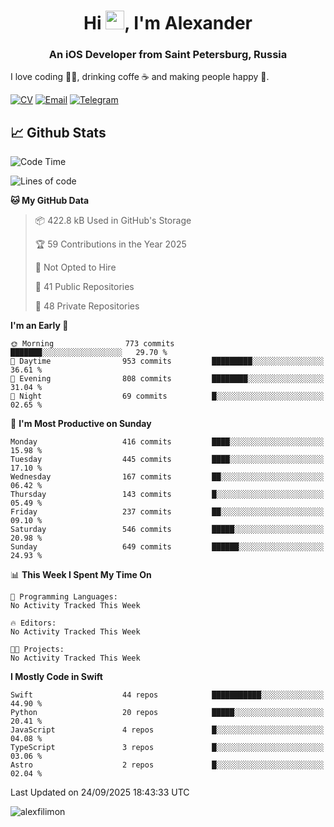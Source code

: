 <h1 align="center">Hi <img src="https://raw.githubusercontent.com/MartinHeinz/MartinHeinz/master/wave.gif" width="30px">, I'm Alexander</h1>
<h3 align="center">An iOS Developer from Saint Petersburg, Russia</h3>

I love coding 👨‍💻, drinking coffe ☕️ and making people happy 🎊.

[![CV](https://img.shields.io/badge/CV-Александр%20Филимонов-14b420)](./resources/CV_Aleksandr_Filimonov_iOS_November_2023.pdf)
[![Email](https://img.shields.io/badge/Email-as.filimonov@mail.ru-f39f37)](mailto:as.filimonov@mail.ru)
[![Telegram](https://img.shields.io/badge/Telegram-alexfilimon-1686b1)](https://t.me/alexfilimon)

## 📈 Github Stats

<!--START_SECTION:waka-->
![Code Time](http://img.shields.io/badge/Code%20Time-0%20secs-blue)

![Lines of code](https://img.shields.io/badge/From%20Hello%20World%20I%27ve%20Written-1.6%20million%20lines%20of%20code-blue)

**🐱 My GitHub Data** 

> 📦 422.8 kB Used in GitHub's Storage 
 > 
> 🏆 59 Contributions in the Year 2025
 > 
> 🚫 Not Opted to Hire
 > 
> 📜 41 Public Repositories 
 > 
> 🔑 48 Private Repositories 
 > 
**I'm an Early 🐤** 

```text
🌞 Morning                773 commits         ███████░░░░░░░░░░░░░░░░░░   29.70 % 
🌆 Daytime                953 commits         █████████░░░░░░░░░░░░░░░░   36.61 % 
🌃 Evening                808 commits         ████████░░░░░░░░░░░░░░░░░   31.04 % 
🌙 Night                  69 commits          █░░░░░░░░░░░░░░░░░░░░░░░░   02.65 % 
```
📅 **I'm Most Productive on Sunday** 

```text
Monday                   416 commits         ████░░░░░░░░░░░░░░░░░░░░░   15.98 % 
Tuesday                  445 commits         ████░░░░░░░░░░░░░░░░░░░░░   17.10 % 
Wednesday                167 commits         ██░░░░░░░░░░░░░░░░░░░░░░░   06.42 % 
Thursday                 143 commits         █░░░░░░░░░░░░░░░░░░░░░░░░   05.49 % 
Friday                   237 commits         ██░░░░░░░░░░░░░░░░░░░░░░░   09.10 % 
Saturday                 546 commits         █████░░░░░░░░░░░░░░░░░░░░   20.98 % 
Sunday                   649 commits         ██████░░░░░░░░░░░░░░░░░░░   24.93 % 
```


📊 **This Week I Spent My Time On** 

```text
💬 Programming Languages: 
No Activity Tracked This Week

🔥 Editors: 
No Activity Tracked This Week

🐱‍💻 Projects: 
No Activity Tracked This Week
```

**I Mostly Code in Swift** 

```text
Swift                    44 repos            ███████████░░░░░░░░░░░░░░   44.90 % 
Python                   20 repos            █████░░░░░░░░░░░░░░░░░░░░   20.41 % 
JavaScript               4 repos             █░░░░░░░░░░░░░░░░░░░░░░░░   04.08 % 
TypeScript               3 repos             █░░░░░░░░░░░░░░░░░░░░░░░░   03.06 % 
Astro                    2 repos             █░░░░░░░░░░░░░░░░░░░░░░░░   02.04 % 
```




 Last Updated on 24/09/2025 18:43:33 UTC
<!--END_SECTION:waka-->

<img align="center" src="https://github-readme-stats.vercel.app/api?username=alexfilimon&show_icons=true" alt="alexfilimon" />

